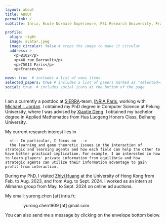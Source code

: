 ```yaml
---
layout: about
title: ABOUT
permalink: /
subtitle: Inria, Ecole Normale Supérieure, PSL Research University, France.

profile:
  align: right
  image: avatar.jpeg
  image_circular: false # crops the image to make it circular
  address: >
    <p>B102</p>
    <p>48 rue Barrault</p>
    <p>75013 Paris</p>
    <p>France</p>

news: true  # includes a list of news items
selected_papers: true # includes a list of papers marked as "selected={true}"
social: true  # includes social icons at the bottom of the page
---
```


I am a currently a postdoc at <a href = "https://sierra-mlopt.github.io/">SIERRA</a>-team, <a href = "https://www.inria.fr/en/inria-paris-centre"> INRIA Paris</a>, working with <a href = "https://people.eecs.berkeley.edu/~jordan/"> Michael I. Jordan</a>. I obtained my PhD degree in Computer Science at Peking University, where I was advised by [Xiaotie Deng](https://dblp.org/pid/d/XiaotieDeng.html). I obtained my bachelor degree in Applied Mathematics from Hua Luogeng Honors Class, Beihang University. 
      
My current research interest lies in 
<!-- the intersection between economics and computation.  -->
      <!-- In particular, I focus on  -->
      the learning and game theoretic issues in the interaction of strategic and learning agents and how each field can help the other to have better practical implication. For example, I am interested in how to learn players' private information from equilibria and how strategic agents can utilize their information advantage to gain profit from interaction. 
      
During my PhD, I visited [Zhiyi Huang](https://i.cs.hku.hk/~zhiyi/) at the University of Hong Kong from Feb. to Aug. 2023, and from Aug. to Sept. 2024. I worked as an intern at Alimama group from May. to Sept. 2024 on online ad auctions. 

My email: yurong.chen [at] inria.fr; 

&nbsp;&nbsp;&nbsp;&nbsp;&nbsp;&nbsp;&nbsp;&nbsp;&nbsp;&nbsp;&nbsp;&nbsp;&nbsp;&nbsp; yurong.chen1909 [at] gmail.com

You can also send me a message by clicking on the envelope bottom below.

